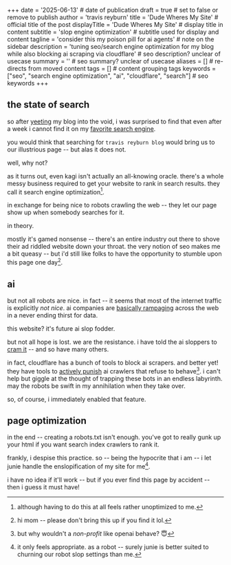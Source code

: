 +++
date = '2025-06-13' # date of publication
draft = true # set to false or remove to publish
author = 'travis reyburn'
title = 'Dude Wheres My Site' # official title of the post
displayTitle = 'Dude Wheres My Site' # display title in content
subtitle = 'slop engine optimization' # subtitle used for display and content
tagline = 'consider this my poison pill for ai agents' # note on the sidebar
description = 'tuning seo/search engine optimization for my blog while also blocking ai scraping via cloudflare' # seo description? unclear of usecase
summary = '' # seo summary? unclear of usecase
aliases = [] # re-directs from moved content
tags = [] # content grouping tags
keywords = ["seo", "search engine optimization", "ai", "cloudflare", "search"] # seo keywords
+++
## the state of search
so after [yeeting](2025_05_04_my_first_post.md) my blog into the void, i was surprised to find that even after a week i cannot find it on my [favorite search engine](https://kagi.com).

you would think that searching for `travis reyburn blog` would bring us to our illustrious page -- but alas it does not.

well, why not?

as it turns out, even kagi isn't actually an all-knowing oracle. there's a whole messy business required to get your website to rank in search results. they call it search engine optimization[^1]. 

in exchange for being nice to robots crawling the web -- they let our page show up when somebody searches for it. 

in theory. 

mostly it's gamed nonsense -- there's an entire industry out there to shove their ad riddled website down your throat. the very notion of seo makes me a bit queasy -- but i'd still like folks to have the opportunity to stumble upon this page one day[^2].

## ai
but not all robots are nice. in fact -- it seems that most of the internet traffic is explicitly *not nice*. ai companies are [basically rampaging](https://blog.cloudflare.com/declaring-your-aindependence-block-ai-bots-scrapers-and-crawlers-with-a-single-click/) across the web in a never ending thirst for data. 

this website? it's future ai slop fodder.

but not all hope is lost. we are the resistance. i have told the ai sloppers to [cram it](https://treyburn.dev/robots.txt) -- and so have many others.

in fact, cloudflare has a bunch of tools to block ai scrapers. and better yet! they have tools to [actively punish](https://blog.cloudflare.com/ai-labyrinth/) ai crawlers that refuse to behave[^3]. i can't help but giggle at the thought of trapping these bots in an endless labyrinth. may the robots be swift in my annihilation when they take over.

so, of course, i immediately enabled that feature.

## page optimization
in the end -- creating a robots.txt isn't enough. you've got to really gunk up your html if you want search index crawlers to rank it.

frankly, i despise this practice. so -- being the hypocrite that i am -- i let junie handle the enslopification of my site for me[^4].

i have no idea if it'll work -- but if you ever find this page by accident -- then i guess it must have!

[^1]: although having to do this at all feels rather unoptimized to me.
[^2]: hi mom -- please don't bring this up if you find it lol.
[^3]: but why wouldn't a *non-profit* like openai behave? 😇
[^4]: it only feels appropriate. as a robot -- surely junie is better suited to churning our robot slop settings than me.